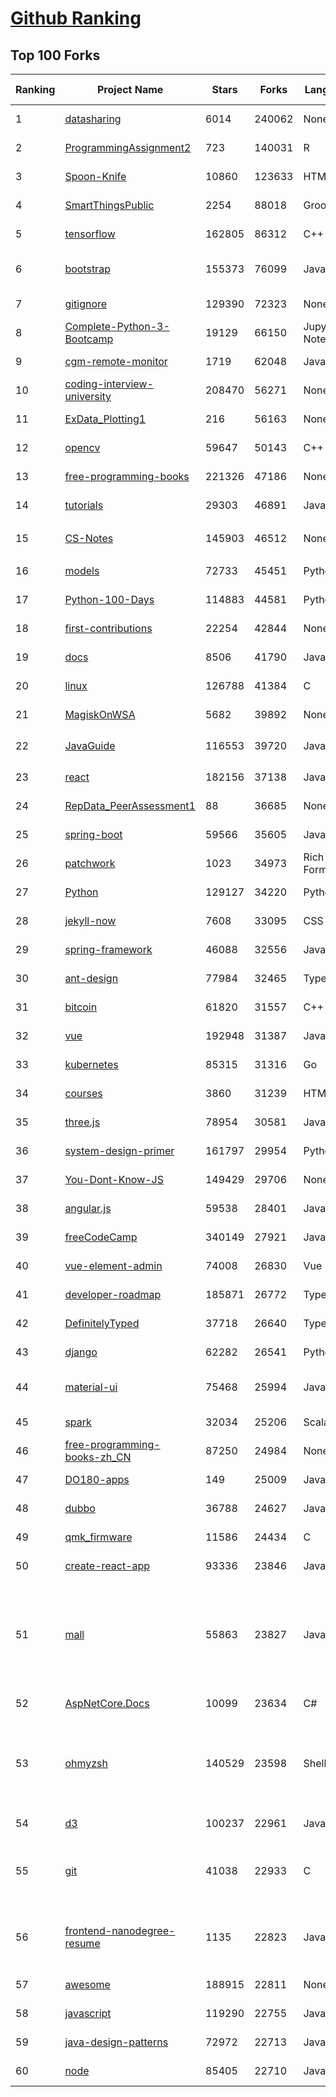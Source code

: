 [Github Ranking](../README.md)
==========

## Top 100 Forks

| Ranking | Project Name | Stars | Forks | Language | Open Issues | Description | Last Commit |
| ------- | ------------ | ----- | ----- | -------- | ----------- | ----------- | ----------- |
| 1 | [datasharing](https://github.com/jtleek/datasharing) | 6014 | 240062 | None | 279 | The Leek group guide to data sharing  | 2022-01-31T09:06:13Z |
| 2 | [ProgrammingAssignment2](https://github.com/rdpeng/ProgrammingAssignment2) | 723 | 140031 | R | 178 | Repository for Programming Assignment 2 for R Programming on Coursera | 2022-02-10T19:04:05Z |
| 3 | [Spoon-Knife](https://github.com/octocat/Spoon-Knife) | 10860 | 123633 | HTML | 1348 | This repo is for demonstration purposes only. | 2022-02-11T02:41:15Z |
| 4 | [SmartThingsPublic](https://github.com/SmartThingsCommunity/SmartThingsPublic) | 2254 | 88018 | Groovy | 58 | SmartThings open-source DeviceTypeHandlers and SmartApps code | 2022-02-10T20:01:14Z |
| 5 | [tensorflow](https://github.com/tensorflow/tensorflow) | 162805 | 86312 | C++ | 2338 | An Open Source Machine Learning Framework for Everyone | 2022-02-11T02:34:06Z |
| 6 | [bootstrap](https://github.com/twbs/bootstrap) | 155373 | 76099 | JavaScript | 337 | The most popular HTML, CSS, and JavaScript framework for developing responsive, mobile first projects on the web. | 2022-02-11T00:35:49Z |
| 7 | [gitignore](https://github.com/github/gitignore) | 129390 | 72323 | None | 0 | A collection of useful .gitignore templates | 2022-02-10T22:14:07Z |
| 8 | [Complete-Python-3-Bootcamp](https://github.com/Pierian-Data/Complete-Python-3-Bootcamp) | 19129 | 66150 | Jupyter Notebook | 59 | Course Files for Complete Python 3 Bootcamp Course on Udemy | 2022-01-17T13:11:28Z |
| 9 | [cgm-remote-monitor](https://github.com/nightscout/cgm-remote-monitor) | 1719 | 62048 | JavaScript | 113 | nightscout web monitor | 2022-02-10T13:27:40Z |
| 10 | [coding-interview-university](https://github.com/jwasham/coding-interview-university) | 208470 | 56271 | None | 34 | A complete computer science study plan to become a software engineer. | 2022-02-11T01:08:59Z |
| 11 | [ExData_Plotting1](https://github.com/rdpeng/ExData_Plotting1) | 216 | 56163 | None | 75 | Plotting Assignment 1 for Exploratory Data Analysis | 2022-02-07T21:30:45Z |
| 12 | [opencv](https://github.com/opencv/opencv) | 59647 | 50143 | C++ | 1948 | Open Source Computer Vision Library | 2022-02-10T21:58:06Z |
| 13 | [free-programming-books](https://github.com/EbookFoundation/free-programming-books) | 221326 | 47186 | None | 27 | :books: Freely available programming books | 2022-02-10T20:48:14Z |
| 14 | [tutorials](https://github.com/eugenp/tutorials) | 29303 | 46891 | Java | 26 | Just Announced - "Learn Spring Security OAuth":  | 2022-02-10T17:55:23Z |
| 15 | [CS-Notes](https://github.com/CyC2018/CS-Notes) | 145903 | 46512 | None | 99 | :books: 技术面试必备基础知识、Leetcode、计算机操作系统、计算机网络、系统设计 | 2022-02-05T03:45:27Z |
| 16 | [models](https://github.com/tensorflow/models) | 72733 | 45451 | Python | 1126 | Models and examples built with TensorFlow | 2022-02-10T21:48:47Z |
| 17 | [Python-100-Days](https://github.com/jackfrued/Python-100-Days) | 114883 | 44581 | Python | 449 | Python - 100天从新手到大师 | 2022-01-27T20:02:52Z |
| 18 | [first-contributions](https://github.com/firstcontributions/first-contributions) | 22254 | 42844 | None | 59 | 🚀✨ Help beginners to contribute to open source projects | 2022-02-11T01:59:59Z |
| 19 | [docs](https://github.com/github/docs) | 8506 | 41790 | JavaScript | 100 | The open-source repo for docs.github.com | 2022-02-11T02:55:00Z |
| 20 | [linux](https://github.com/torvalds/linux) | 126788 | 41384 | C | 0 | Linux kernel source tree | 2022-02-11T00:06:22Z |
| 21 | [MagiskOnWSA](https://github.com/LSPosed/MagiskOnWSA) | 5682 | 39892 | None | 0 | Integrate Magisk root and Google Apps (OpenGApps) into WSA (Windows Subsystem for Android) | 2022-02-10T03:59:34Z |
| 22 | [JavaGuide](https://github.com/Snailclimb/JavaGuide) | 116553 | 39720 | Java | 58 | 「Java学习+面试指南」一份涵盖大部分 Java 程序员所需要掌握的核心知识。准备 Java 面试，首选 JavaGuide！ | 2022-02-10T13:34:31Z |
| 23 | [react](https://github.com/facebook/react) | 182156 | 37138 | JavaScript | 716 | A declarative, efficient, and flexible JavaScript library for building user interfaces. | 2022-02-11T02:27:10Z |
| 24 | [RepData_PeerAssessment1](https://github.com/rdpeng/RepData_PeerAssessment1) | 88 | 36685 | None | 6 | Peer Assessment 1 for Reproducible Research | 2022-01-16T03:30:16Z |
| 25 | [spring-boot](https://github.com/spring-projects/spring-boot) | 59566 | 35605 | Java | 578 | Spring Boot | 2022-02-11T02:09:38Z |
| 26 | [patchwork](https://github.com/jlord/patchwork) | 1023 | 34973 | Rich Text Format | 17 | All the Git-it Workshop completers!  | 2022-02-11T01:10:33Z |
| 27 | [Python](https://github.com/TheAlgorithms/Python) | 129127 | 34220 | Python | 24 | All Algorithms implemented in Python | 2022-02-09T15:32:55Z |
| 28 | [jekyll-now](https://github.com/barryclark/jekyll-now) | 7608 | 33095 | CSS | 136 | Build a Jekyll blog in minutes, without touching the command line. | 2022-02-10T02:23:41Z |
| 29 | [spring-framework](https://github.com/spring-projects/spring-framework) | 46088 | 32556 | Java | 1115 | Spring Framework | 2022-02-10T15:01:52Z |
| 30 | [ant-design](https://github.com/ant-design/ant-design) | 77984 | 32465 | TypeScript | 756 | An enterprise-class UI design language and React UI library | 2022-02-11T02:39:11Z |
| 31 | [bitcoin](https://github.com/bitcoin/bitcoin) | 61820 | 31557 | C++ | 615 | Bitcoin Core integration/staging tree | 2022-02-11T02:38:58Z |
| 32 | [vue](https://github.com/vuejs/vue) | 192948 | 31387 | JavaScript | 326 | 🖖 Vue.js is a progressive, incrementally-adoptable JavaScript framework for building UI on the web. | 2022-02-10T07:00:08Z |
| 33 | [kubernetes](https://github.com/kubernetes/kubernetes) | 85315 | 31316 | Go | 1624 | Production-Grade Container Scheduling and Management | 2022-02-11T02:59:33Z |
| 34 | [courses](https://github.com/DataScienceSpecialization/courses) | 3860 | 31239 | HTML | 24 | Course materials for the Data Science Specialization: https://www.coursera.org/specialization/jhudatascience/1 | 2021-03-30T06:51:57Z |
| 35 | [three.js](https://github.com/mrdoob/three.js) | 78954 | 30581 | JavaScript | 332 | JavaScript 3D Library. | 2022-02-11T02:37:34Z |
| 36 | [system-design-primer](https://github.com/donnemartin/system-design-primer) | 161797 | 29954 | Python | 144 | Learn how to design large-scale systems. Prep for the system design interview.  Includes Anki flashcards. | 2022-02-09T17:27:22Z |
| 37 | [You-Dont-Know-JS](https://github.com/getify/You-Dont-Know-JS) | 149429 | 29706 | None | 81 | A book series on JavaScript. @YDKJS on twitter. | 2022-02-07T18:14:12Z |
| 38 | [angular.js](https://github.com/angular/angular.js) | 59538 | 28401 | JavaScript | 391 | AngularJS - HTML enhanced for web apps! | 2022-02-09T23:27:31Z |
| 39 | [freeCodeCamp](https://github.com/freeCodeCamp/freeCodeCamp) | 340149 | 27921 | JavaScript | 124 | freeCodeCamp.org's open-source codebase and curriculum. Learn to code for free. | 2022-02-11T02:36:20Z |
| 40 | [vue-element-admin](https://github.com/PanJiaChen/vue-element-admin) | 74008 | 26830 | Vue | 1053 | :tada: A magical vue admin                                                                https://panjiachen.github.io/vue-element-admin | 2022-01-15T16:28:12Z |
| 41 | [developer-roadmap](https://github.com/kamranahmedse/developer-roadmap) | 185871 | 26772 | TypeScript | 97 | Roadmap to becoming a developer in 2022 | 2022-02-10T16:30:48Z |
| 42 | [DefinitelyTyped](https://github.com/DefinitelyTyped/DefinitelyTyped) | 37718 | 26640 | TypeScript | 544 | The repository for high quality TypeScript type definitions. | 2022-02-11T02:10:06Z |
| 43 | [django](https://github.com/django/django) | 62282 | 26541 | Python | 0 | The Web framework for perfectionists with deadlines. | 2022-02-10T20:40:12Z |
| 44 | [material-ui](https://github.com/mui/material-ui) | 75468 | 25994 | JavaScript | 819 | MUI Core (formerly Material UI) is the React UI library you always wanted. Follow your own design system, or start with Material Design. | 2022-02-11T01:06:58Z |
| 45 | [spark](https://github.com/apache/spark) | 32034 | 25206 | Scala | 0 | Apache Spark - A unified analytics engine for large-scale data processing | 2022-02-11T02:48:52Z |
| 46 | [free-programming-books-zh_CN](https://github.com/justjavac/free-programming-books-zh_CN) | 87250 | 24984 | None | 0 | :books: 免费的计算机编程类中文书籍，欢迎投稿 | 2022-01-31T13:00:30Z |
| 47 | [DO180-apps](https://github.com/RedHatTraining/DO180-apps) | 149 | 25009 | JavaScript | 1 | DO180 Repository for Sample Applications | 2022-02-10T19:45:39Z |
| 48 | [dubbo](https://github.com/apache/dubbo) | 36788 | 24627 | Java | 336 | Apache Dubbo is a high-performance, java based, open source RPC framework. | 2022-02-11T01:59:33Z |
| 49 | [qmk_firmware](https://github.com/qmk/qmk_firmware) | 11586 | 24434 | C | 458 | Open-source keyboard firmware for Atmel AVR and Arm USB families | 2022-02-11T02:49:09Z |
| 50 | [create-react-app](https://github.com/facebook/create-react-app) | 93336 | 23846 | JavaScript | 1188 | Set up a modern web app by running one command. | 2022-02-10T19:33:02Z |
| 51 | [mall](https://github.com/macrozheng/mall) | 55863 | 23827 | Java | 20 | mall项目是一套电商系统，包括前台商城系统及后台管理系统，基于SpringBoot+MyBatis实现，采用Docker容器化部署。 前台商城系统包含首页门户、商品推荐、商品搜索、商品展示、购物车、订单流程、会员中心、客户服务、帮助中心等模块。 后台管理系统包含商品管理、订单管理、会员管理、促销管理、运营管理、内容管理、统计报表、财务管理、权限管理、设置等模块。 | 2022-02-11T01:32:47Z |
| 52 | [AspNetCore.Docs](https://github.com/dotnet/AspNetCore.Docs) | 10099 | 23634 | C# | 559 | Documentation for ASP.NET Core | 2022-02-11T00:17:33Z |
| 53 | [ohmyzsh](https://github.com/ohmyzsh/ohmyzsh) | 140529 | 23598 | Shell | 176 | 🙃   A delightful community-driven (with 2,000+ contributors) framework for managing your zsh configuration. Includes 300+ optional plugins (rails, git, macOS, hub, docker, homebrew, node, php, python, etc), 140+ themes to spice up your morning, and an auto-update tool so that makes it easy to keep up with the latest updates from the community. | 2022-02-10T18:32:34Z |
| 54 | [d3](https://github.com/d3/d3) | 100237 | 22961 | JavaScript | 3 | Bring data to life with SVG, Canvas and HTML. :bar_chart::chart_with_upwards_trend::tada: | 2022-02-09T17:40:04Z |
| 55 | [git](https://github.com/git/git) | 41038 | 22933 | C | 0 | Git Source Code Mirror - This is a publish-only repository but pull requests can be turned into patches to the mailing list via GitGitGadget (https://gitgitgadget.github.io/). Please follow Documentation/SubmittingPatches procedure for any of your improvements. | 2022-02-10T23:05:58Z |
| 56 | [frontend-nanodegree-resume](https://github.com/udacity/frontend-nanodegree-resume) | 1135 | 22823 | JavaScript | 1 | This repository is used for one of the projects in Udacity's Front-End Web Developer Nanodegree program. Learn how to become a Front-End Developer today with line-by-line code reviewed projects and get a job with career services! | 2021-01-19T18:33:22Z |
| 57 | [awesome](https://github.com/sindresorhus/awesome) | 188915 | 22811 | None | 21 | 😎 Awesome lists about all kinds of interesting topics | 2022-02-09T08:11:08Z |
| 58 | [javascript](https://github.com/airbnb/javascript) | 119290 | 22755 | JavaScript | 89 | JavaScript Style Guide | 2022-01-23T15:41:17Z |
| 59 | [java-design-patterns](https://github.com/iluwatar/java-design-patterns) | 72972 | 22713 | Java | 217 | Design patterns implemented in Java | 2022-02-09T23:21:11Z |
| 60 | [node](https://github.com/nodejs/node) | 85405 | 22710 | JavaScript | 1356 | Node.js JavaScript runtime :sparkles::turtle::rocket::sparkles: | 2022-02-10T21:59:38Z |

